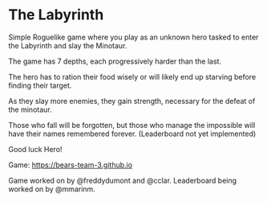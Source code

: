 # The Labyrinth
Simple Roguelike game where you play as an unknown hero tasked to enter the Labyrinth and slay the Minotaur. 

The game has 7 depths, each progressively harder than the last. 

The hero has to ration their food wisely or will likely end up starving before finding their target.

As they slay more enemies, they gain strength, necessary for the defeat of the minotaur.

Those who fall will be forgotten, but those who manage the impossible will have their names remembered forever. (Leaderboard not yet implemented)

Good luck Hero!

Game: https://bears-team-3.github.io


Game worked on by @freddydumont and @cclar. Leaderboard being worked on by @mmarinm.
